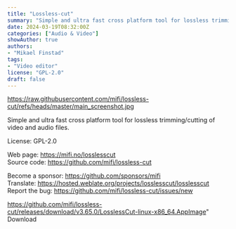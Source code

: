 ```yaml
---
title: "Lossless-cut"
summary: "Simple and ultra fast cross platform tool for lossless trimming/cutting of video and audio files."
date: 2024-03-19T08:32:00Z
categories: ["Audio & Video"]
showAuthor: true
authors:
- "Mikael Finstad"
tags: 
- "Video editor"
license: "GPL-2.0"
draft: false
---
```


https://raw.githubusercontent.com/mifi/lossless-cut/refs/heads/master/main_screenshot.jpg

Simple and ultra fast cross platform tool for lossless trimming/cutting of video and audio files.

License: GPL-2.0

Web page: <https://mifi.no/losslesscut>  
Source code: <https://github.com/mifi/lossless-cut>

Become a sponsor: <https://github.com/sponsors/mifi>  
Translate: <https://hosted.weblate.org/projects/losslesscut/losslesscut>  
Report the bug: <https://github.com/mifi/lossless-cut/issues/new>  

https://github.com/mifi/lossless-cut/releases/download/v3.65.0/LosslessCut-linux-x86_64.AppImage" 
Download
